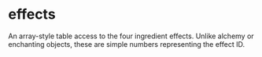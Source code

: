 # effects

An array-style table access to the four ingredient effects. Unlike alchemy or enchanting objects, these are simple numbers representing the effect ID.

